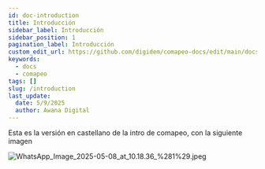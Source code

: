 ```yaml
---
id: doc-introduction
title: Introducción
sidebar_label: Introducción
sidebar_position: 1
pagination_label: Introducción
custom_edit_url: https://github.com/digidem/comapeo-docs/edit/main/docs/introduction.md
keywords:
  - docs
  - comapeo
tags: []
slug: /introduction
last_update:
  date: 5/9/2025
  author: Awana Digital
---
```


Esta es la versión en castellano de la intro de comapeo, con la siguiente imagen


![WhatsApp_Image_2025-05-08_at_10.18.36_%281%29.jpeg](/images/introduction_0.jpeg)

